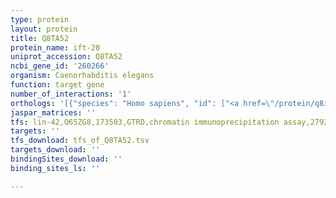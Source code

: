 ```yaml
---
type: protein
layout: protein
title: Q8TA52
protein_name: ift-20
uniprot_accession: Q8TA52
ncbi_gene_id: '260266'
organism: Caenorhabditis elegans
function: target gene
number_of_interactions: '1'
orthologs: '[{"species": "Homo sapiens", "id": ["<a href=\"/protein/q8iy31\">Q8IY31</a>"]}, {"species": "Mus musculus", "id": ["<a href=\"/protein/q61025\">Q61025</a>"]}, {"species": "Rattus norvegicus", "id": ["<a href=\"/protein/d3zsv1\">D3ZSV1</a>"]}, {"species": "Danio rerio", "id": ["<a href=\"/protein/a0a0r4i9h0\">A0A0R4I9H0</a>"]}]'
jaspar_matrices: ''
tfs: lin-42,Q65ZG8,173503,GTRD,chromatin immunoprecipitation assay,27924024%5Buid%5D,No
targets: ''
tfs_download: tfs_of_Q8TA52.tsv
targets_download: ''
bindingSites_download: ''
binding_sites_ls: ''

---
```

